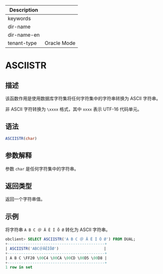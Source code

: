 | Description   |                 |
|---------------|-----------------|
| keywords      |                 |
| dir-name      |                 |
| dir-name-en   |                 |
| tenant-type   | Oracle Mode     |

# ASCIISTR

## 描述

该函数作用是使用数据库字符集将任何字符集中的字符串转换为 ASCII 字符串。

非 ASCII 字符转换为 `\xxxx` 格式，其中 `xxxx` 表示 UTF-16 代码单元。

## 语法

```sql
ASCIISTR(char)
```

## 参数解释

参数 `char` 是任何字符集中的字符串。

## 返回类型

返回一个字符串值。

## 示例

将字符串 `A B C ＠ Ä Ê Í Õ Ø` 转化为 ASCII 字符串。

```sql
obclient> SELECT ASCIISTR('A B C ＠ Ä Ê Í Õ Ø') FROM DUAL;
+-------------------------------------------+
| ASCIISTR('ABC＠ÄÊÍÕØ')                    |
+-------------------------------------------+
| A B C \FF20 \00C4 \00CA \00CD \00D5 \00D8 |
+-------------------------------------------+
1 row in set
```
